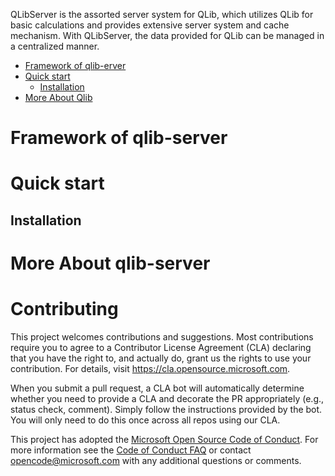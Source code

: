 QLibServer is the assorted server system for QLib, which utilizes QLib for basic calculations and provides extensive server system and cache mechanism. With QLibServer, the data provided for QLib can be managed in a centralized manner.



- [Framework of qlib-erver](#framework-of-qlib-server)
- [Quick start](#quick-start)
  - [Installation](#installation)
- [More About Qlib](#more-about-qlib)


# Framework of qlib-server


# Quick start


## Installation


# More About qlib-server


# Contributing

This project welcomes contributions and suggestions.  Most contributions require you to agree to a
Contributor License Agreement (CLA) declaring that you have the right to, and actually do, grant us
the rights to use your contribution. For details, visit https://cla.opensource.microsoft.com.

When you submit a pull request, a CLA bot will automatically determine whether you need to provide
a CLA and decorate the PR appropriately (e.g., status check, comment). Simply follow the instructions
provided by the bot. You will only need to do this once across all repos using our CLA.

This project has adopted the [Microsoft Open Source Code of Conduct](https://opensource.microsoft.com/codeofconduct/).
For more information see the [Code of Conduct FAQ](https://opensource.microsoft.com/codeofconduct/faq/) or
contact [opencode@microsoft.com](mailto:opencode@microsoft.com) with any additional questions or comments.
